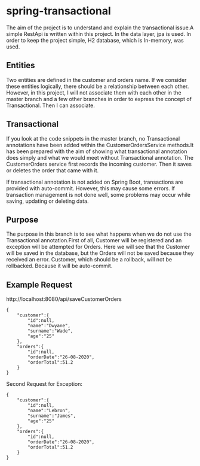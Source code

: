 # spring-transactional

The aim of the project is to understand and explain the transactional issue.A simple RestApi is written within this project. In the data layer, jpa is used.
In order to keep the project simple, H2 database, which is In-memory, was used.

## Entities

Two entities are defined in the customer and orders name. If we consider these entities logically, there should be a relationship between each other. However, in this project, I will not associate them with each other in the master branch and a few other branches in order to express the concept of Transactional. Then I can associate.

## Transactional

If you look at the code snippets in the master branch, no Transactional annotations have been added within the CustomerOrdersService methods.It has been prepared with the aim of showing what transactional annotation does simply and what we would meet without Transactional annotation.
The CustomerOrders service first records the incoming customer. Then it saves or deletes the order that came with it.

If transactional annotation is not added on Spring Boot, transactions are provided with auto-commit. However, this may cause some errors. If transaction management is not done well, some problems may occur while saving, updating or deleting data.

## Purpose

The purpose in this branch is to see what happens when we do not use the Transactional annotation.First of all, Customer will be registered and an exception will be attempted for Orders.
Here we will see that the Customer will be saved in the database, but the Orders will not be saved because they received an error. Customer, which should be a rollback, will not be rollbacked. Because it will be auto-commit.

## Example Request

http://localhost:8080/api/saveCustomerOrders

```
{
    "customer":{
        "id":null,
        "name":"Dwyane",
        "surname":"Wade",
        "age":"25"
    },
    "orders":{
        "id":null,
        "orderDate":"26-08-2020",
        "orderTotal":51.2
    }
}
```

Second Request for Exception:
```
{
    "customer":{
        "id":null,
        "name":"Lebron",
        "surname":"James",
        "age":"25"
    },
    "orders":{
        "id":null,
        "orderDate":"26-08-2020",
        "orderTotal":51.2
    }
}
```

